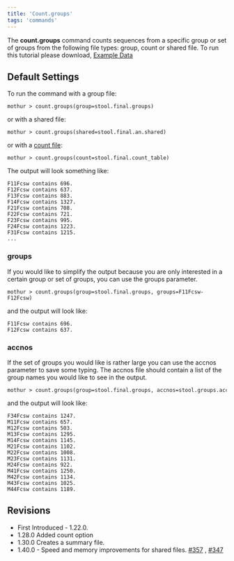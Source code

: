 ```yaml
---
title: 'Count.groups'
tags: 'commands'
---
```

The **count.groups** command counts sequences
from a specific group or set of groups from the following file types:
group, count or shared file. To run this tutorial please download, [
Example Data ](https://mothur.s3.us-east-2.amazonaws.com/wiki/countgroupsdataset.zip)

## Default Settings

To run the command with a group file:

    mothur > count.groups(group=stool.final.groups)

or with a shared file:

    mothur > count.groups(shared=stool.final.an.shared)

or with a [ count file](Count_File):

    mothur > count.groups(count=stool.final.count_table)

The output will look something like:

    F11Fcsw contains 696.
    F12Fcsw contains 637.
    F13Fcsw contains 883.
    F14Fcsw contains 1327.
    F21Fcsw contains 708.
    F22Fcsw contains 721.
    F23Fcsw contains 995.
    F24Fcsw contains 1223.
    F31Fcsw contains 1215.
    ...

### groups

If you would like to simplify the output because you are only interested
in a certain group or set of groups, you can use the groups parameter.

    mothur > count.groups(group=stool.final.groups, groups=F11Fcsw-F12Fcsw)

and the output will look like:

    F11Fcsw contains 696.
    F12Fcsw contains 637.

### accnos

If the set of groups you would like is rather large you can use the
accnos parameter to save some typing. The accnos file should contain a
list of the group names you would like to see in the output.

    mothur > count.groups(group=stool.final.groups, accnos=stool.groups.accnos)

and the output will look like:

    F34Fcsw contains 1247.
    M11Fcsw contains 657.
    M12Fcsw contains 503.
    M13Fcsw contains 1295.
    M14Fcsw contains 1145.
    M21Fcsw contains 1102.
    M22Fcsw contains 1008.
    M23Fcsw contains 1131.
    M24Fcsw contains 922.
    M41Fcsw contains 1250.
    M42Fcsw contains 1134.
    M43Fcsw contains 1025.
    M44Fcsw contains 1189.

## Revisions

-   First Introduced - 1.22.0.
-   1.28.0 Added count option
-   1.30.0 Creates a summary file.
-   1.40.0 - Speed and memory improvements for shared files.
    [\#357](https://github.com/mothur/mothur/issues/357) ,
    [\#347](https://github.com/mothur/mothur/issues/347)


